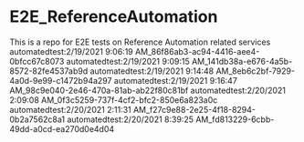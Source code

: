 # E2E_ReferenceAutomation
This is a repo for E2E tests on Reference Automation related services
automatedtest:2/19/2021 9:06:19 AM_86f86ab3-ac94-4416-aee4-0bfcc67c8073
automatedtest:2/19/2021 9:09:15 AM_141db38a-e676-4a5b-8572-82fe4537ab9d
automatedtest:2/19/2021 9:14:48 AM_8eb6c2bf-7929-4a0d-9e99-c1472b94a297
automatedtest:2/19/2021 9:16:47 AM_98c9e040-2e46-470a-81ab-ab22f80c81bf
automatedtest:2/20/2021 2:09:08 AM_0f3c5259-737f-4cf2-bfc2-850e6a823a0c
automatedtest:2/20/2021 2:11:31 AM_f27c9e88-2e25-4f18-8294-0b2a7562c8a1
automatedtest:2/20/2021 8:39:25 AM_fd813229-6cbb-49dd-a0cd-ea270d0e4d04
